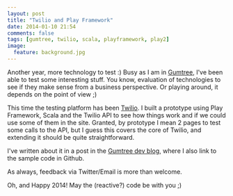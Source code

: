 ```yaml
---
layout: post
title: "Twilio and Play Framework"
date: 2014-01-10 21:54
comments: false
tags: [gumtree, twilio, scala, playframework, play2]
image:
  feature: background.jpg
---
```

Another year, more technology to test :) Busy as I am in [Gumtree](http://www.gumtree.com/), I've been able to test some interesting stuff. You know, evaluation of technologies to see if they make sense from a business perspective. Or playing around, it depends on the point of view ;)

<!-- more -->

This time the testing platform has been [Twilio](https://www.twilio.com/). I built a prototype using Play Framework, Scala and the Twilio API to see how things work and if we could use some of them in the site. Granted, by prototype I mean 2 pages to test some calls to the API, but I guess this covers the core of Twilio, and extending it should be quite straightforward.

I've written about it in a post in the [Gumtree dev blog](http://www.gumtree.com/devteam/using-twilio-from-within-play-framework-scala.html), where I also link to the sample code in Github. 

As always, feedback via Twitter/Email is more than welcome.

Oh, and Happy 2014! May the (reactive?) code be with you ;)
